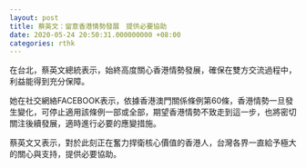 ```yaml
---
layout: post
title: 蔡英文：留意香港情勢發展　提供必要協助
date: 2020-05-24 20:50:31.000000000 +08:00
categories: rthk
---
```


在台北，蔡英文總統表示，始終高度關心香港情勢發展，確保在雙方交流過程中，利益能得到充分保障。

她在社交網絡FACEBOOK表示，依據香港澳門關係條例第60條，香港情勢一旦發生變化，可停止適用該條例一部或全部，期望香港情勢不致走到這一步，也將密切關注後續發展，適時進行必要的應變措施。

蔡英文又表示，對於此刻正在奮力捍衛核心價值的香港人，台灣各界一直給予極大的關心與支持，提供必要協助。
